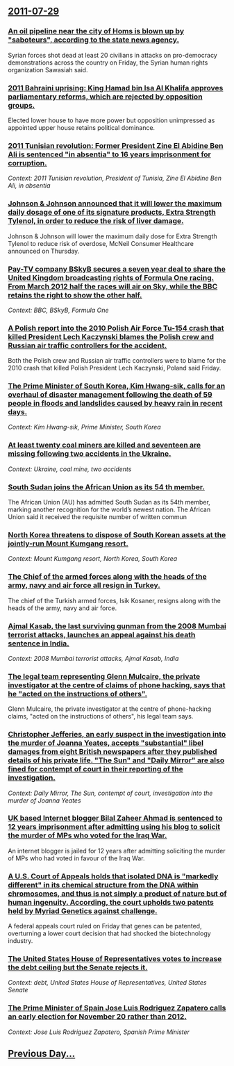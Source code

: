 ## [2011-07-29](/news/2011/07/29/index.md)

### [An oil pipeline near the city of Homs is blown up by "saboteurs", according to the state news agency. ](/news/2011/07/29/an-oil-pipeline-near-the-city-of-homs-is-blown-up-by-saboteurs-according-to-the-state-news-agency.md)
Syrian forces shot dead at least 20 civilians in attacks on pro-democracy demonstrations across the country on Friday, the Syrian human rights organization Sawasiah said.

### [2011 Bahraini uprising: King Hamad bin Isa Al Khalifa approves parliamentary reforms, which are rejected by opposition groups. ](/news/2011/07/29/2011-bahraini-uprising-king-hamad-bin-isa-al-khalifa-approves-parliamentary-reforms-which-are-rejected-by-opposition-groups.md)
Elected lower house to have more power but opposition unimpressed as appointed upper house retains political dominance.

### [2011 Tunisian revolution: Former President Zine El Abidine Ben Ali is sentenced "in absentia" to 16 years imprisonment for corruption. ](/news/2011/07/29/2011-tunisian-revolution-former-president-zine-el-abidine-ben-ali-is-sentenced-in-absentia-to-16-years-imprisonment-for-corruption.md)
_Context: 2011 Tunisian revolution, President of Tunisia, Zine El Abidine Ben Ali, in absentia_

### [Johnson & Johnson announced that it will lower the maximum daily dosage of one of its signature products, Extra Strength Tylenol, in order to reduce the risk of liver damage. ](/news/2011/07/29/johnson-johnson-announced-that-it-will-lower-the-maximum-daily-dosage-of-one-of-its-signature-products-extra-strength-tylenol-in-order-t.md)
Johnson &amp; Johnson will lower the maximum daily dose for Extra Strength Tylenol to reduce risk of overdose, McNeil Consumer Healthcare announced on Thursday.

### [Pay-TV company BSkyB secures a seven year deal to share the United Kingdom broadcasting rights of Formula One racing. From March 2012 half the races will air on Sky, while the BBC retains the right to show the other half. ](/news/2011/07/29/pay-tv-company-bskyb-secures-a-seven-year-deal-to-share-the-united-kingdom-broadcasting-rights-of-formula-one-racing-from-march-2012-half-t.md)
_Context: BBC, BSkyB, Formula One_

### [A Polish report into the 2010 Polish Air Force Tu-154 crash that killed President Lech Kaczynski blames the Polish crew and Russian air traffic controllers for the accident. ](/news/2011/07/29/a-polish-report-into-the-2010-polish-air-force-tu-154-crash-that-killed-president-lech-kaczyaski-blames-the-polish-crew-and-russian-air-tra.md)
Both the Polish crew and Russian air traffic controllers were to blame for the 2010 crash that killed Polish President Lech Kaczynski, Poland said Friday.

### [The Prime Minister of South Korea, Kim Hwang-sik, calls for an overhaul of disaster management following the death of 59 people in floods and landslides caused by heavy rain in recent days. ](/news/2011/07/29/the-prime-minister-of-south-korea-kim-hwang-sik-calls-for-an-overhaul-of-disaster-management-following-the-death-of-59-people-in-floods-an.md)
_Context: Kim Hwang-sik, Prime Minister, South Korea_

### [At least twenty coal miners are killed and seventeen are missing following two accidents in the Ukraine. ](/news/2011/07/29/at-least-twenty-coal-miners-are-killed-and-seventeen-are-missing-following-two-accidents-in-the-ukraine.md)
_Context: Ukraine, coal mine, two accidents_

### [South Sudan joins the African Union as its 54 th member. ](/news/2011/07/29/south-sudan-joins-the-african-union-as-its-54-th-member.md)
The African Union (AU) has admitted South Sudan as its 54th member, marking another recognition for the world’s newest nation. The African Union said it received the requisite number of written commun

### [North Korea threatens to dispose of South Korean assets at the jointly-run Mount Kumgang resort. ](/news/2011/07/29/north-korea-threatens-to-dispose-of-south-korean-assets-at-the-jointly-run-mount-kumgang-resort.md)
_Context: Mount Kumgang resort, North Korea, South Korea_

### [The Chief of the armed forces along with the heads of the army, navy and air force all resign in Turkey. ](/news/2011/07/29/the-chief-of-the-armed-forces-along-with-the-heads-of-the-army-navy-and-air-force-all-resign-in-turkey.md)
The chief of the Turkish armed forces, Isik Kosaner, resigns along with the heads of the army, navy and air force.

### [Ajmal Kasab, the last surviving gunman from the 2008 Mumbai terrorist attacks, launches an appeal against his death sentence in India. ](/news/2011/07/29/ajmal-kasab-the-last-surviving-gunman-from-the-2008-mumbai-terrorist-attacks-launches-an-appeal-against-his-death-sentence-in-india.md)
_Context: 2008 Mumbai terrorist attacks, Ajmal Kasab, India_

### [The legal team representing Glenn Mulcaire, the private investigator at the centre of claims of phone hacking, says that he "acted on the instructions of others". ](/news/2011/07/29/the-legal-team-representing-glenn-mulcaire-the-private-investigator-at-the-centre-of-claims-of-phone-hacking-says-that-he-acted-on-the-in.md)
Glenn Mulcaire, the private investigator at the centre of phone-hacking claims, &quot;acted on the instructions of others&quot;, his legal team says.

### [Christopher Jefferies, an early suspect in the investigation into the murder of Joanna Yeates, accepts "substantial" libel damages from eight British newspapers after they published details of his private life. "The Sun" and "Daily Mirror" are also fined for contempt of court in their reporting of the investigation. ](/news/2011/07/29/christopher-jefferies-an-early-suspect-in-the-investigation-into-the-murder-of-joanna-yeates-accepts-substantial-libel-damages-from-eigh.md)
_Context: Daily Mirror, The Sun, contempt of court, investigation into the murder of Joanna Yeates_

### [UK based Internet blogger Bilal Zaheer Ahmad is sentenced to 12 years imprisonment after admitting using his blog to solicit the murder of MPs who voted for the Iraq War. ](/news/2011/07/29/uk-based-internet-blogger-bilal-zaheer-ahmad-is-sentenced-to-12-years-imprisonment-after-admitting-using-his-blog-to-solicit-the-murder-of-m.md)
An internet blogger is jailed for 12 years after admitting soliciting the murder of MPs who had voted in favour of the Iraq War.

### [A U.S. Court of Appeals holds that isolated DNA is "markedly different" in its chemical structure from the DNA within chromosomes, and thus is not simply a product of nature but of human ingenuity. According, the court upholds two patents held by Myriad Genetics against challenge. ](/news/2011/07/29/a-u-s-court-of-appeals-holds-that-isolated-dna-is-markedly-different-in-its-chemical-structure-from-the-dna-within-chromosomes-and-thus.md)
A federal appeals court ruled on Friday that genes can be patented, overturning a lower court decision that had shocked the biotechnology industry.

### [The United States House of Representatives votes to increase the debt ceiling but the Senate rejects it. ](/news/2011/07/29/the-united-states-house-of-representatives-votes-to-increase-the-debt-ceiling-but-the-senate-rejects-it.md)
_Context:  debt, United States House of Representatives, United States Senate_

### [The Prime Minister of Spain Jose Luis Rodriguez Zapatero calls an early election for November 20 rather than 2012. ](/news/2011/07/29/the-prime-minister-of-spain-josa-c-luis-rodraguez-zapatero-calls-an-early-election-for-november-20-rather-than-2012.md)
_Context: Jose Luis Rodriguez Zapatero, Spanish Prime Minister_

## [Previous Day...](/news/2011/07/28/index.md)

